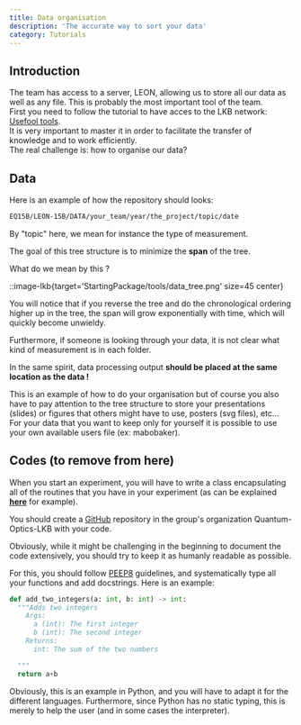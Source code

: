 ```yaml
---
title: Data organisation
description: 'The accurate way to sort your data'
category: Tutorials
---
```


## Introduction

The team has access to a server, LEON, allowing us to store all our data as well as any file. This is probably the most important tool of the team.  
First you need to follow the tutorial to have acces to the LKB network: 
[Usefool tools](/starting-package/tools).  
It is very important to master it in order to facilitate the transfer of knowledge and to work efficiently.  
The real challenge is: how to organise our data?

## Data
Here is an example of how the repository should looks:
  </code-block>

  ```bash
  EQ15B/LEON-15B/DATA/your_team/year/the_project/topic/date
  ```

  </code-block>

By "topic" here, we mean for instance the type of measurement.

The goal of this tree structure is to minimize the **span** of the tree.

What do we mean by this ? 

::image-lkb{target='StartingPackage/tools/data_tree.png' size=45 center} 

You will notice that if you reverse the tree and do the chronological ordering higher up in the tree, the span will grow exponentially with time, which will quickly become unwieldy.

Furthermore, if someone is looking through your data, it is not clear what kind of measurement is in each folder.

In the same spirit, data processing output **should be placed at the same location as the data !**

This is an example of how to do your organisation but of course you also have to pay attention to the tree structure to store your presentations (slides) or figures that others might have to use, posters (svg files), etc...  
For your data that you want to keep only for yourself it is possible to use your own available users file (ex: mabobaker).  

## Codes (to remove from here)

When you start an experiment, you will have to write a class encapsulating all of the routines that you have in your experiment (as can be explained [**here**](/RbLab/bibliography) for example).

You should create a [GitHub](/starting-package/tools#github) repository in the group's organization Quantum-Optics-LKB with your code.

Obviously, while it might be challenging in the beginning to document the code extensively, you should try to keep it as humanly readable as possible.

For this, you should follow [PEEP8](https://peps.python.org/pep-0008/) guidelines, and systematically type all your functions and add docstrings.
Here is an example:

```python
def add_two_integers(a: int, b: int) -> int:
  """Adds two integers
    Args:
      a (int): The first integer
      b (int): The second integer
    Returns:
      int: The sum of the two numbers

  """
  return a+b
```

Obviously, this is an example in Python, and you will have to adapt it for the different languages. Furthermore, since Python has no static typing, this is merely to help the user (and in some cases the interpreter).
